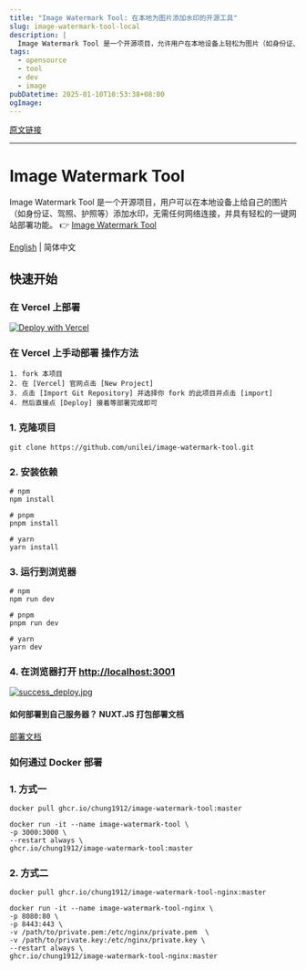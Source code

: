 ```yaml
---
title: "Image Watermark Tool: 在本地为图片添加水印的开源工具"
slug: image-watermark-tool-local
description: |
  Image Watermark Tool 是一个开源项目，允许用户在本地设备上轻松为图片（如身份证、驾照、护照等）添加水印。所有操作都在本地完成，无需网络连接，确保您的敏感信息安全。
tags: 
  - opensource
  - tool
  - dev
  - image
pubDatetime: 2025-01-10T10:53:38+08:00
ogImage: 
---
```


[原文链接](https://github.com/unilei/image-watermark-tool?tab=readme-ov-file)

---

# Image Watermark Tool

[](#image-watermark-tool)

Image Watermark Tool 是一个开源项目，用户可以在本地设备上给自己的图片（如身份证、驾照、护照等）添加水印，无需任何网络连接，并具有轻松的一键网站部署功能。 👉 [Image Watermark Tool](https://watermark.aicompasspro.com)

[English](https://github.com/unilei/image-watermark-tool/blob/master/README.EN.md) | 简体中文

## 快速开始

[](#快速开始)

### 在 Vercel 上部署

[](#在-vercel-上部署)

[![Deploy with Vercel](https://camo.githubusercontent.com/20bea215d35a4e28f2c92ea5b657d006b087687486858a40de2922a4636301ab/68747470733a2f2f76657263656c2e636f6d2f627574746f6e)](https://vercel.com/new/clone?repository-url=https://github.com/unilei/image-watermark-tool.git\&project-name=image-watermark-tool\&repository-name=image-watermark-tool)

### 在 Vercel 上手动部署 操作方法

[](#在-vercel-上手动部署-操作方法)

```
1. fork 本项目
2. 在 [Vercel] 官网点击 [New Project]
3. 点击 [Import Git Repository] 并选择你 fork 的此项目并点击 [import]
4. 然后直接点 [Deploy] 接着等部署完成即可
```

### 1. 克隆项目

[](#1-克隆项目)

```
git clone https://github.com/unilei/image-watermark-tool.git
```

### 2. 安装依赖

[](#2-安装依赖)

```
# npm
npm install

# pnpm
pnpm install

# yarn
yarn install
```

### 3. 运行到浏览器

[](#3-运行到浏览器)

```
# npm
npm run dev

# pnpm
pnpm run dev

# yarn
yarn dev
```

### 4. 在浏览器打开 <http://localhost:3001>

[](#4-在浏览器打开-httplocalhost3001)

[![success\_deploy.jpg](https://camo.githubusercontent.com/9b33c957a5178ed1b14d1c21e956b743f5595dae2154249e3a46e2b5167cd24a/68747470733a2f2f7777772e6169636f6d7061737370726f2e636f6d2f6170692f696d67686f7374696e672f66696c652f6664646331336337386131306437663834316163312e706e67)](https://camo.githubusercontent.com/9b33c957a5178ed1b14d1c21e956b743f5595dae2154249e3a46e2b5167cd24a/68747470733a2f2f7777772e6169636f6d7061737370726f2e636f6d2f6170692f696d67686f7374696e672f66696c652f6664646331336337386131306437663834316163312e706e67)

#### 如何部署到自己服务器？ NUXT.JS 打包部署文档

[](#如何部署到自己服务器-nuxtjs-打包部署文档)

[部署文档](https://nuxt.com/docs/getting-started/deployment)

### 如何通过 Docker 部署

[](#如何通过-docker-部署)

### 1. 方式一

[](#1-方式一)

```
docker pull ghcr.io/chung1912/image-watermark-tool:master
```

```
docker run -it --name image-watermark-tool \
-p 3000:3000 \
--restart always \
ghcr.io/chung1912/image-watermark-tool:master
```

### 2. 方式二

[](#2-方式二)

```
docker pull ghcr.io/chung1912/image-watermark-tool-nginx:master
```

```
docker run -it --name image-watermark-tool-nginx \
-p 8080:80 \
-p 8443:443 \
-v /path/to/private.pem:/etc/nginx/private.pem  \
-v /path/to/private.key:/etc/nginx/private.key \
--restart always \
ghcr.io/chung1912/image-watermark-tool-nginx:master
```


